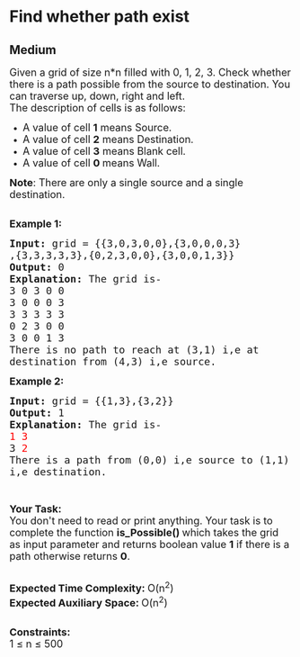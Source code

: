 # Find whether path exist
## Medium
<div class="problems_problem_content__Xm_eO"><p><span style="font-size:18px">Given a grid of size n*n&nbsp;filled with 0, 1, 2, 3. Check whether there is a path possible from the source to destination.&nbsp;You can traverse up, down, right and left.<br>
The description of cells is as follows:</span></p>

<ul>
	<li><span style="font-size:18px">A value of cell&nbsp;<strong>1</strong>&nbsp;means Source.</span></li>
	<li><span style="font-size:18px">A value of cell&nbsp;<strong>2</strong>&nbsp;means Destination.</span></li>
	<li><span style="font-size:18px">A value of cell&nbsp;<strong>3</strong>&nbsp;means Blank cell.</span></li>
	<li><span style="font-size:18px">A value of cell <strong>0&nbsp;</strong>means&nbsp;Wall.</span></li>
</ul>

<p><span style="font-size:18px"><strong>Note</strong>: There are only a single source and a single destination.</span><br>
&nbsp;</p>

<p><span style="font-size:18px"><strong>Example 1:</strong></span></p>

<pre><span style="font-size:18px"><strong>Input: </strong>grid = {{3,0,3,0,0},{3,0,0,0,3}
,{3,3,3,3,3},{0,2,3,0,0},{3,0,0,1,3}}
<strong>Output: </strong>0
<strong>Explanation: </strong>The grid is-
3 0 3 0 0&nbsp;
3 0 0 0 3&nbsp;
3 3 3 3 3&nbsp;
0 2 3 0 0&nbsp;
3 0 0 1 3&nbsp;
There is no path to reach at (3,1) i,e at 
destination from (4,3) i,e source.</span>
</pre>

<p><span style="font-size:18px"><strong>Example 2:</strong></span></p>

<pre><span style="font-size:18px"><strong>Input: </strong>grid = {{1,3},{3,2}}
<strong>Output: </strong>1
<strong>Explanation: </strong>The grid is-
<span style="color: rgb(255, 0, 0); --darkreader-inline-color:#ff1a1a;" data-darkreader-inline-color="">1 3
</span>3<span style="color: rgb(255, 0, 0); --darkreader-inline-color:#ff1a1a;" data-darkreader-inline-color=""> 2
</span>There is a path from (0,0) i,e source to (1,1) 
i,e destination.</span>
</pre>

<p>&nbsp;</p>

<p><span style="font-size:18px"><strong>Your Task:</strong><br>
You don't need to read or print anything. Your task is to complete the function <strong>is_Possible()&nbsp;</strong>which takes the grid as input parameter and returns boolean value <strong>1</strong> if there is a path otherwise returns <strong>0</strong>.</span><br>
&nbsp;</p>

<p><span style="font-size:18px"><strong>Expected Time Complexity:&nbsp;</strong>O(n<sup>2</sup>)<br>
<strong>Expected Auxiliary Space:&nbsp;</strong>O(n<sup>2</sup>)</span><br>
&nbsp;</p>

<p><span style="font-size:18px"><strong>Constraints:</strong><br>
1 ≤ n ≤ 500</span></p>
</div>